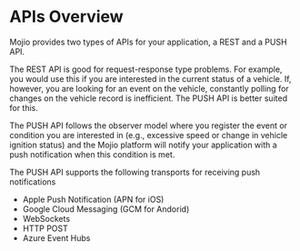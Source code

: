 # APIs Overview #

Mojio provides two types of APIs for your application, a REST and a PUSH API.

The REST API is good for request-response type problems. For example, you would use this if you are interested in the current status of a vehicle. If, however, you are looking for an event on the vehicle, constantly polling for changes on the vehicle record is inefficient. The PUSH API is better suited for this.

The PUSH API follows the observer model where you register the event or condition you are interested in (e.g., excessive speed or change in vehicle ignition status) and the Mojio platform will notify your application with a push notification when this condition is met.

The PUSH API supports the following transports for receiving push notifications

- Apple Push Notification (APN for iOS)
- Google Cloud Messaging (GCM for Andorid)
- WebSockets
- HTTP POST 
- Azure Event Hubs